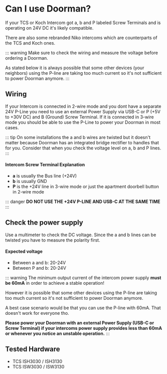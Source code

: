 # Can I use Doorman?
If your TCS or Koch Intercom got a, b and P labeled Screw Terminals and is operating on 24V DC it's likely compatible.

There are also some rebranded Niko intercoms which are counterparts of the TCS and Koch ones.

::: warning
Make sure to check the wiring and measure the voltage before ordering a Doorman.

As stated below it is always possible that some other devices (your neighbors) using the P-line are taking too much current so it's not sufficient to power Doorman anymore.
:::

## Wiring
If your Intercom is connected in 2-wire mode and you dont have a separate 24V P-Line you need to use an external Power Supply via USB-C or P (+5V to +30V DC) and B (Ground) Screw Terminal.
If it is connected in 3-wire mode you should be able to use the P-Line to power your Doorman in most cases.

::: tip
On some installations the a and b wires are twisted but it doesn't matter because Doorman has an integrated bridge rectifier to handles that for you.
Consider that when you check the voltage level on a, b and P lines.
:::

#### Intercom Screw Terminal Explanation
- **a** is usually the Bus line (+24V)
- **b** is usually GND
- **P** is the +24V line in 3-wire mode or just the apartment doorbell button in 2-wire mode

::: danger
**DO NOT USE THE +24V P-LINE AND USB-C AT THE SAME TIME**
:::

## Check the power supply
Use a multimeter to check the DC voltage.
Since the a and b lines can be twisted you have to measure the polarity first.

#### Expected voltage
- Between a and b: 20-24V
- Between P and b: 20-24V


::: warning
The minimum output current of the intercom power supply **must be 60mA** in order to achieve a stable operation!

However it is possible that some other devices using the P-line are taking too much current so it's not sufficient to power Doorman anymore.

A best case scenario would be that you can use the P-line with 60mA. That doesn't work for everyone tho.

**Please power your Doorman with an external Power Supply (USB-C or Screw Terminal) if your intercoms power supply provides less than 60mA or whenever you notice an unstable operation.** 
:::

## Tested Hardware

- TCS ISH3030 / ISH3130
- TCS ISW3030 / ISW3130